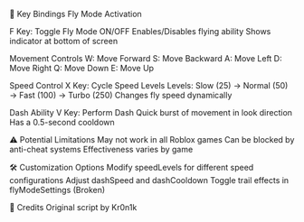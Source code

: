 🔑 Key Bindings
Fly Mode Activation

F Key: Toggle Fly Mode ON/OFF
Enables/Disables flying ability
Shows indicator at bottom of screen

Movement Controls
W: Move Forward
S: Move Backward
A: Move Left
D: Move Right
Q: Move Down
E: Move Up

Speed Control
X Key: Cycle Speed Levels
Levels: Slow (25) → Normal (50) → Fast (100) → Turbo (250)
Changes fly speed dynamically

Dash Ability
V Key: Perform Dash
Quick burst of movement in look direction
Has a 0.5-second cooldown

⚠️ Potential Limitations
May not work in all Roblox games
Can be blocked by anti-cheat systems
Effectiveness varies by game

🛠️ Customization Options
Modify speedLevels for different speed configurations
Adjust dashSpeed and dashCooldown
Toggle trail effects in flyModeSettings (Broken)

📝 Credits
Original script by Kr0n1k
